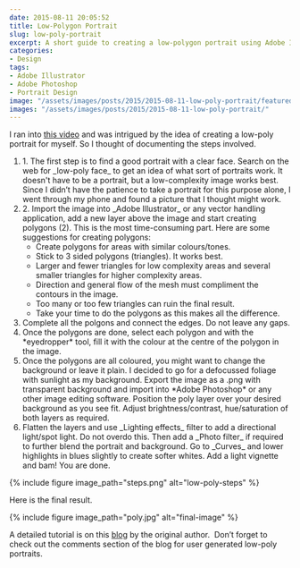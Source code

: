 ```yaml
---
date: 2015-08-11 20:05:52
title: Low-Polygon Portrait
slug: low-poly-portrait
excerpt: A short guide to creating a low-polygon portrait using Adobe Illustrator and Adobe Photoshop.
categories:
- Design
tags:
- Adobe Illustrator
- Adobe Photoshop
- Portrait Design
image: "/assets/images/posts/2015/2015-08-11-low-poly-portrait/featured.jpg"
images: "/assets/images/posts/2015/2015-08-11-low-poly-portrait/"
---
```


I ran into [this video](https://www.youtube.com/watch?v=Gj3MSWaqbyc) and was intrigued by the idea of creating a low-poly portrait for myself. So I thought of documenting the steps involved.

<p>
<ol>
<li>
  1. The first step is to find a good portrait with a clear face. Search on the web for _low-poly face_ to get an idea of what sort of portraits work. It doesn't have to be a portrait, but a low-complexity image works best. Since I didn’t have the patience to take a portrait for this purpose alone, I went through my phone and found a picture that I thought might work.
</li>

<li>
  2. Import the image into _Adobe Illustrator_ or any vector handling application, add a new layer above the image and start creating polygons (2). This is the most time-consuming part. Here are some suggestions for creating polygons:

<ul>

<li>
Create polygons for areas with similar colours/tones.
</li>

<li>
Stick to 3 sided polygons (triangles). It works best.
</li>

<li>
Larger and fewer triangles for low complexity areas and several smaller triangles for higher complexity areas.
</li>

<li>
Direction and general flow of the mesh must compliment the contours in the image.
</li>

<li>
Too many or too few triangles can ruin the final result.
</li>

<li>
Take your time to do the polygons as this makes all the difference.
</li>

</ul>
</li>

<li>
  Complete all the polgons and connect the edges. Do not leave any gaps.
</li>

<li>
Once the polygons are done, select each polygon and with the *eyedropper* tool, fill it with the colour at the centre of the polygon in the image.
</li>

<li>
Once the polygons are all coloured, you might want to change the background or leave it plain. I decided to go for a defocussed foliage with sunlight as my background. Export the image as a .png with transparent background and import into *Adobe Photoshop* or any other image editing software. Position the poly layer over your desired background as you see fit. Adjust brightness/contrast, hue/saturation of both layers as required.
</li>

<li>
Flatten the layers and use _Lighting effects_ filter to add a directional light/spot light. Do not overdo this. Then add a _Photo filter_ if required to further blend the portrait and background. Go to _Curves_ and lower highlights in blues slightly to create softer whites. Add a light vignette and bam! You are done.
</li>
</ol>
</p>

{% 
  include figure
  image_path="steps.png"
  alt="low-poly-steps"
%}

Here is the final result.

{% 
  include figure
  image_path="poly.jpg"
  alt="final-image"
%}

A detailed tutorial is on this [blog](http://www.digitalartsonline.co.uk/tutorials/adobe-illustrator/create-low-poly-portrait/) by the original author.  Don’t forget to check out the comments section of the blog for user generated low-poly portraits.
